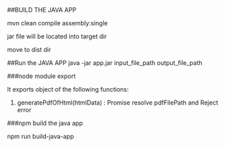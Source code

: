 ##BUILD THE JAVA APP

mvn clean compile assembly:single


jar file will be located into target dir


move to dist dir


##Run the JAVA APP
java -jar app.jar input_file_path output_file_path



###node module export

It exports object of the following functions:

1) generatePdfOfHtml(htmlData) : Promise<String>
    resolve pdfFilePath and Reject error



###npm build the java app

npm run build-java-app

